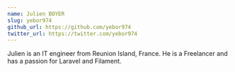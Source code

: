 ```yaml
---
name: Julien BOYER
slug: yebor974
github_url: https://github.com/yebor974
twitter_url: https://twitter.com/yebor974
---
```


Julien is an IT engineer from Reunion Island, France. He is a Freelancer and has a passion for Laravel and Filament.
